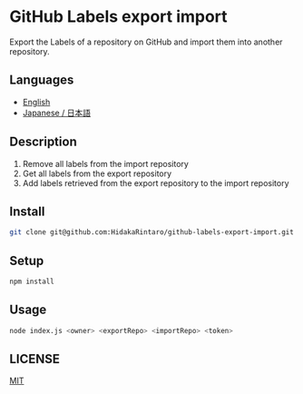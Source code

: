 # GitHub Labels export import
Export the Labels of a repository on GitHub and import them into another repository.

## Languages
- [English](README.md)
- [Japanese / 日本語](README-ja.md)

## Description
1. Remove all labels from the import repository
2. Get all labels from the export repository
3. Add labels retrieved from the export repository to the import repository

##  Install
```bash
git clone git@github.com:HidakaRintaro/github-labels-export-import.git
```

## Setup
```bash
npm install
```

## Usage
```bash
node index.js <owner> <exportRepo> <importRepo> <token>
```

## LICENSE
[MIT](LICENSE)
